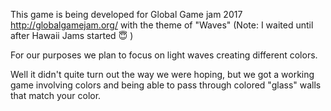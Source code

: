 This game is being developed for Global Game jam 2017 http://globalgamejam.org/ with the theme of "Waves" (Note: I waited until after Hawaii Jams started :innocent: )

For our purposes we plan to focus on light waves creating different colors.

Well it didn't quite turn out the way we were hoping, but we got a working game involving colors and being able to pass through colored "glass" walls that match your color.
